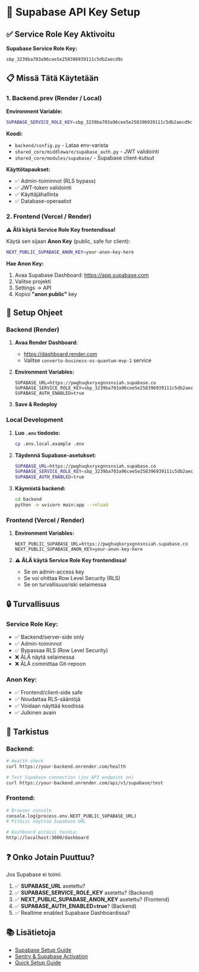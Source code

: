 # 🔑 Supabase API Key Setup

## ✅ Service Role Key Aktivoitu

**Supabase Service Role Key:**
```
sbp_3239ba703a96cee5e258396939111c5db2aecd9c
```

## 📋 Missä Tätä Käytetään

### **1. Backend.prev (Render / Local)**

**Environment Variable:**
```bash
SUPABASE_SERVICE_ROLE_KEY=sbp_3239ba703a96cee5e258396939111c5db2aecd9c
```

**Koodi:**
- `backend/config.py` - Lataa env-varista
- `shared_core/middleware/supabase_auth.py` - JWT validointi
- `shared_core/modules/supabase/` - Supabase client-kutsut

**Käyttötapaukset:**
- ✅ Admin-toiminnot (RLS bypass)
- ✅ JWT-token validointi
- ✅ Käyttäjähallinta
- ✅ Database-operaatiot

### **2. Frontend (Vercel / Render)**

**⚠️ Älä käytä Service Role Key frontendissa!**

Käytä sen sijaan **Anon Key** (public, safe for client):
```bash
NEXT_PUBLIC_SUPABASE_ANON_KEY=your-anon-key-here
```

**Hae Anon Key:**
1. Avaa Supabase Dashboard: https://app.supabase.com
2. Valitse projekti
3. Settings → API
4. Kopioi **"anon public"** key

## 🚀 Setup Ohjeet

### **Backend (Render)**

1. **Avaa Render Dashboard:**
   - https://dashboard.render.com
   - Valitse `converto-business-os-quantum-mvp-1` service

2. **Environment Variables:**
   ```
   SUPABASE_URL=https://pwghuqkxryxgnnsnsiah.supabase.co
   SUPABASE_SERVICE_ROLE_KEY=sbp_3239ba703a96cee5e258396939111c5db2aecd9c
   SUPABASE_AUTH_ENABLED=true
   ```

3. **Save & Redeploy**

### **Local Development**

1. **Luo `.env` tiedosto:**
   ```bash
   cp .env.local.example .env
   ```

2. **Täydennä Supabase-asetukset:**
   ```bash
   SUPABASE_URL=https://pwghuqkxryxgnnsnsiah.supabase.co
   SUPABASE_SERVICE_ROLE_KEY=sbp_3239ba703a96cee5e258396939111c5db2aecd9c
   SUPABASE_AUTH_ENABLED=true
   ```

3. **Käynnistä backend:**
   ```bash
   cd backend
   python -m uvicorn main:app --reload
   ```

### **Frontend (Vercel / Render)**

1. **Environment Variables:**
   ```
   NEXT_PUBLIC_SUPABASE_URL=https://pwghuqkxryxgnnsnsiah.supabase.co
   NEXT_PUBLIC_SUPABASE_ANON_KEY=your-anon-key-here
   ```

2. **⚠️ ÄLÄ käytä Service Role Key frontendissa!**
   - Se on admin-access key
   - Se voi ohittaa Row Level Security (RLS)
   - Se on turvallisuusriski selaimessa

## 🔒 Turvallisuus

### **Service Role Key:**
- ✅ Backend/server-side only
- ✅ Admin-toiminnot
- ✅ Bypassaa RLS (Row Level Security)
- ❌ ÄLÄ näytä selaimessa
- ❌ ÄLÄ committaa Git-repoon

### **Anon Key:**
- ✅ Frontend/client-side safe
- ✅ Noudattaa RLS-sääntöjä
- ✅ Voidaan näyttää koodissa
- ✅ Julkinen avain

## 📝 Tarkistus

### **Backend:**
```bash
# Health check
curl https://your-backend.onrender.com/health

# Test Supabase connection (jos API endpoint on)
curl https://your-backend.onrender.com/api/v1/supabase/test
```

### **Frontend:**
```bash
# Browser console
console.log(process.env.NEXT_PUBLIC_SUPABASE_URL)
# Pitäisi näyttää Supabase URL

# Dashboard pitäisi toimia:
http://localhost:3000/dashboard
```

## ❓ Onko Jotain Puuttuu?

Jos Supabase ei toimi:

1. ✅ **SUPABASE_URL** asetettu?
2. ✅ **SUPABASE_SERVICE_ROLE_KEY** asetettu? (Backend)
3. ✅ **NEXT_PUBLIC_SUPABASE_ANON_KEY** asetettu? (Frontend)
4. ✅ **SUPABASE_AUTH_ENABLED=true**? (Backend)
5. ✅ Realtime enabled Supabase Dashboardissa?

## 📚 Lisätietoja

- [Supabase Setup Guide](./SUPABASE_SETUP.md)
- [Sentry & Supabase Activation](./SENTRY_SUPABASE_ACTIVATION.md)
- [Quick Setup Guide](../QUICK_SETUP_GUIDE.md)
